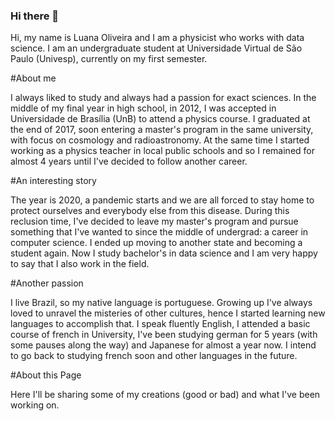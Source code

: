 ### Hi there 👋

Hi, my name is Luana Oliveira and I am a physicist who works with data science. I am an undergraduate student at Universidade Virtual de São Paulo (Univesp), currently on my first semester.

#About me

I always liked to study and always had a passion for exact sciences. In the middle of my final year in high school, in 2012, I was accepted in Universidade de Brasília (UnB) to attend a physics course. I graduated at the end of 2017, soon entering a master's program in the same university, with focus on cosmology and radioastronomy. At the same time I started working as a physics teacher in local public schools and so I remained for almost 4 years until I've decided to follow another career.

#An interesting story

The year is 2020, a pandemic starts and we are all forced to stay home to protect ourselves and everybody else from this disease. During this reclusion time, I've decided to leave my master's program and pursue something that I've wanted to since the middle of undergrad: a career in computer science. I ended up moving to another state and becoming a student again. Now I study bachelor's in data science and I am very happy to say that I also work in the field.

#Another passion

I live Brazil, so my native language is portuguese. Growing up I've always loved to unravel the misteries of other cultures, hence I started learning new languages to accomplish that. I speak fluently English, I attended a basic course of french in University, I've been studying german for 5 years (with some pauses along the way) and Japanese for almost a year now. I intend to go back to studying french soon and other languages in the future. 

#About this Page

Here I'll be sharing some of my creations (good or bad) and what I've been working on. 
